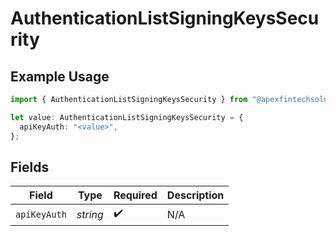 # AuthenticationListSigningKeysSecurity

## Example Usage

```typescript
import { AuthenticationListSigningKeysSecurity } from "@apexfintechsolutions/ascend-sdk/models/operations";

let value: AuthenticationListSigningKeysSecurity = {
  apiKeyAuth: "<value>",
};
```

## Fields

| Field              | Type               | Required           | Description        |
| ------------------ | ------------------ | ------------------ | ------------------ |
| `apiKeyAuth`       | *string*           | :heavy_check_mark: | N/A                |